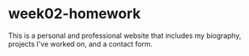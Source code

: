 # week02-homework

This is a personal and professional website that includes my biography, projects I've worked on, and a contact form.